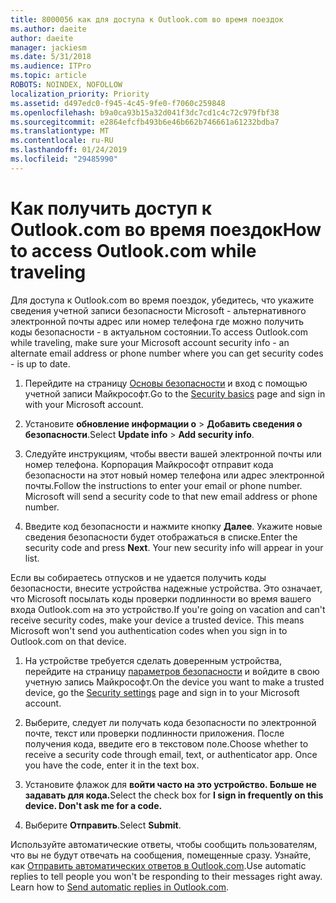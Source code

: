 ```yaml
---
title: 8000056 как для доступа к Outlook.com во время поездок
ms.author: daeite
author: daeite
manager: jackiesm
ms.date: 5/31/2018
ms.audience: ITPro
ms.topic: article
ROBOTS: NOINDEX, NOFOLLOW
localization_priority: Priority
ms.assetid: d497edc0-f945-4c45-9fe0-f7060c259848
ms.openlocfilehash: b9a0ca93b15a32d041f3dc7cd1c4c72c979fbf38
ms.sourcegitcommit: e2864efcfb493b6e46b662b746661a61232bdba7
ms.translationtype: MT
ms.contentlocale: ru-RU
ms.lasthandoff: 01/24/2019
ms.locfileid: "29485990"
---
```

# <a name="how-to-access-outlookcom-while-traveling"></a><span data-ttu-id="9e89e-102">Как получить доступ к Outlook.com во время поездок</span><span class="sxs-lookup"><span data-stu-id="9e89e-102">How to access Outlook.com while traveling</span></span>

<span data-ttu-id="9e89e-103">Для доступа к Outlook.com во время поездок, убедитесь, что укажите сведения учетной записи безопасности Microsoft - альтернативного электронной почты адрес или номер телефона где можно получить коды безопасности - в актуальном состоянии.</span><span class="sxs-lookup"><span data-stu-id="9e89e-103">To access Outlook.com while traveling, make sure your Microsoft account security info - an alternate email address or phone number where you can get security codes - is up to date.</span></span>
  
1. <span data-ttu-id="9e89e-104">Перейдите на страницу [Основы безопасности](https://go.microsoft.com/fwlink/p/?linkid=842325) и вход с помощью учетной записи Майкрософт.</span><span class="sxs-lookup"><span data-stu-id="9e89e-104">Go to the [Security basics](https://go.microsoft.com/fwlink/p/?linkid=842325) page and sign in with your Microsoft account.</span></span> 
    
2. <span data-ttu-id="9e89e-105">Установите **обновление информации о** \> **Добавить сведения о безопасности**.</span><span class="sxs-lookup"><span data-stu-id="9e89e-105">Select **Update info** \> **Add security info**.</span></span> 
    
3. <span data-ttu-id="9e89e-p101">Следуйте инструкциям, чтобы ввести вашей электронной почты или номер телефона. Корпорация Майкрософт отправит кода безопасности на этот новый номер телефона или адрес электронной почты.</span><span class="sxs-lookup"><span data-stu-id="9e89e-p101">Follow the instructions to enter your email or phone number. Microsoft will send a security code to that new email address or phone number.</span></span>
    
4. <span data-ttu-id="9e89e-p102">Введите код безопасности и нажмите кнопку **Далее**. Укажите новые сведения безопасности будет отображаться в списке.</span><span class="sxs-lookup"><span data-stu-id="9e89e-p102">Enter the security code and press **Next**. Your new security info will appear in your list.</span></span> 
    
<span data-ttu-id="9e89e-p103">Если вы собираетесь отпусков и не удается получить коды безопасности, внесите устройства надежные устройства. Это означает, что Microsoft посылать коды проверки подлинности во время вашего входа Outlook.com на это устройство.</span><span class="sxs-lookup"><span data-stu-id="9e89e-p103">If you're going on vacation and can't receive security codes, make your device a trusted device. This means Microsoft won't send you authentication codes when you sign in to Outlook.com on that device.</span></span>
  
1. <span data-ttu-id="9e89e-112">На устройстве требуется сделать доверенным устройства, перейдите на страницу [параметров безопасности](https://go.microsoft.com/fwlink/p/?linkid=2002000&amp;clcid=0x409) и войдите в свою учетную запись Майкрософт.</span><span class="sxs-lookup"><span data-stu-id="9e89e-112">On the device you want to make a trusted device, go the [Security settings](https://go.microsoft.com/fwlink/p/?linkid=2002000&amp;clcid=0x409) page and sign in to your Microsoft account.</span></span> 
    
2. <span data-ttu-id="9e89e-p104">Выберите, следует ли получать кода безопасности по электронной почте, текст или проверки подлинности приложения. После получения кода, введите его в текстовом поле.</span><span class="sxs-lookup"><span data-stu-id="9e89e-p104">Choose whether to receive a security code through email, text, or authenticator app. Once you have the code, enter it in the text box.</span></span>
    
3. <span data-ttu-id="9e89e-115">Установите флажок для **войти часто на это устройство. Больше не задавать для кода.**</span><span class="sxs-lookup"><span data-stu-id="9e89e-115">Select the check box for **I sign in frequently on this device. Don't ask me for a code.**</span></span>
    
4. <span data-ttu-id="9e89e-116">Выберите **Отправить**.</span><span class="sxs-lookup"><span data-stu-id="9e89e-116">Select **Submit**.</span></span> 
    
<span data-ttu-id="9e89e-p105">Используйте автоматические ответы, чтобы сообщить пользователям, что вы не будут отвечать на сообщения, помещенные сразу. Узнайте, как [Отправить автоматических ответов в Outlook.com](https://go.microsoft.com/fwlink/p/?linkid=2002100&amp;clcid=0x409).</span><span class="sxs-lookup"><span data-stu-id="9e89e-p105">Use automatic replies to tell people you won't be responding to their messages right away. Learn how to [Send automatic replies in Outlook.com](https://go.microsoft.com/fwlink/p/?linkid=2002100&amp;clcid=0x409).</span></span>
  

